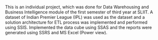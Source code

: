 This is an individual project, which was done for Data Warehousing and Business Intelligence module of the first semester of third year at SLIIT.
A dataset of Indian Premier League (IPL) was used as the dataset and a solution architecture for ETL process was implemented and performed using SSIS. Implemented the data cube using SSAS and the reports were generated using SSRS and MS Excel (Power view).
